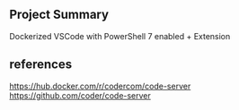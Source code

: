 ## Project Summary
Dockerized VSCode with PowerShell 7 enabled + Extension


## references
https://hub.docker.com/r/codercom/code-server
https://github.com/coder/code-server